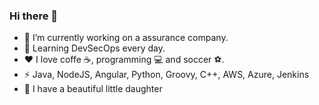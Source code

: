 ### Hi there 👋

- 💼 I’m currently working on a assurance company.
- 🌱 Learning DevSecOps every day.
- ❤️ I love coffe ☕, programming 💻 and soccer ⚽.
- ⚡ Java, NodeJS, Angular, Python, Groovy, C++, AWS, Azure, Jenkins
- 👧 I have a beautiful little daughter
